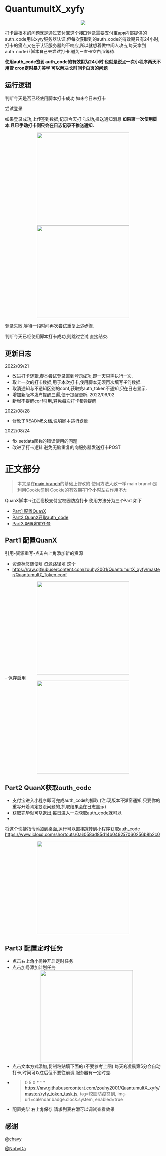 # QuantumultX_xyfy

 <div align=center>
<img src="https://user-images.githubusercontent.com/57806936/188250273-4f02975f-9f9c-4d0f-b9d3-969400313489.png">
</div>

>
打卡最根本的问题就是通过支付宝这个接口登录需要支付宝app内部提供的auth_code用以xyfy服务器认证,但每次获取到的auth_code的有效期只有24小时,打卡的痛点又在于认证服务器的不响应,所以就想着做中间人攻击,每天拿到auth_code让脚本自己去尝试打卡.避免一直卡空白页等待.

**使用auth_code签到 auth_code的有效期为24小时 也就是说点一次小程序两天不用管 cron定时暴力美学
可以解决长时间卡白页的问题**

## 运行逻辑

判断今天是否已经使用脚本打卡成功 如未今日未打卡

尝试登录

如果登录成功,上传签到数据,记录今天打卡成功,推送通知消息 **如果第一次使用脚本 且已手动打卡则只会在日志记录不推送通知.**

<div align=center>
<img src="https://user-images.githubusercontent.com/57806936/187062036-a6bd9d52-addd-4f3d-8bdc-805cb82d48db.PNG" width="300px">
</div>

<div align=center>
<img src="https://user-images.githubusercontent.com/57806936/187062229-8650cb19-3aee-4ec9-9996-b5dc8b939594.PNG" width="300px">
</div>

登录失败,等待一段时间再次尝试重复上述步骤.

判断今天已经使用脚本打卡成功,则跳过尝试,直接结束.

## 更新日志

2022/09/21

- 改进打卡逻辑,脚本尝试登录直到登录成功,即一天只需执行一次.
- 取上一次的打卡数据,用于本次打卡,使用脚本无须再次填写任何数据.
- 取消通知与不通知区别的conf,获取完auth_token不通知,只在日志显示.
- 增加新版本发布提醒三遍,便于提醒更新.
  2022/09/02
- 新增不提醒conf引用,避免每次打卡都弹提醒

2022/08/28

- 修改了README文档,说明脚本运行逻辑

2022/08/24

- fix setdata函数的错误使用的问题
- 改进了打卡逻辑 避免无脑重复的向服务器发送打卡POST

# 正文部分

> 本文是在[main branch](https://github.com/zouhy2001/QuantumultX_xyfy/tree/main)的基础上修改的 使用方法大致一样 main
> branch是利用Cookie签到 Cookie的有效期在**1个小时**左右作用不大

QuanX脚本->江西高校支付宝校园防疫打卡 使用方法分为三个Part 如下

- [Part1 配置QuanX](#part1-配置quanx)
- [Part2 QuanX获取auth_code](#part2-quanx获取auth_code)
- [Part3 配置定时任务](#part3-配置定时任务)

## Part1 配置QuanX

引用-资源重写-点击右上角添加新的资源

- 资源标签随便填 资源路径填 这个
- https://raw.githubusercontent.com/zouhy2001/QuantumultX_xyfy/master/QuantumultX_Token.conf

<div align=center>
<img src="https://user-images.githubusercontent.com/57806936/187061592-98af291c-1d39-40db-ba2d-54328825ec3b.PNG" width="300px">
</div>
  - 保存启用
<div align=center>
<img src="https://user-images.githubusercontent.com/57806936/187061853-a34d5695-2f29-4af4-92fe-52570b2cad94.JPEG" width="300px">
</div>

## Part2 QuanX获取auth_code

- 支付宝进入小程序即可完成auth_code的抓取 (注:现版本不弹窗通知,只要你的重写开着肯定是没问题的,抓取结果会在日志显示)
- 获取完毕就可以退出,每日进入一次获取auth_code就可以
-
将这个快捷指令添加到桌面,运行可以直接跳转到小程序获取auth_code https://www.icloud.com/shortcuts/0a6058ad85d14b049257060256b8b2c0

<div align=center>
<img src="https://user-images.githubusercontent.com/57806936/187061602-d26de395-3dd9-4e6c-b0c7-cb78019590b0.JPEG" width="300px">
</div>

## Part3 配置定时任务

- 点击右上角小闹钟开启定时任务
- 点击加号添加计划任务
  <div align=center>
  <img src="https://user-images.githubusercontent.com/57806936/185796529-8dbd0e13-07a0-43a5-9a24-52573d1b8b78.png" width="300px">
  </div>
- 点击文本方式添加,复制粘贴填下面的 (不要参考上图) 每天的凌晨第5分会自动打卡,时间可以往后但不要往前调,服务器有一定时差.
- > 0 5 0 * * * https://raw.githubusercontent.com/zouhy2001/QuantumultX_xyfy/master/xyfy_token_task.js, tag=校园防疫签到,
  img-url=calendar.badge.clock.system, enabled=true
- 配置完毕 右上角保存 请求列表右滑可以调试查看效果

## 感谢

[@chavy](https://github.com/chavyleung)

[@NobyDa](https://github.com/NobyDa)
